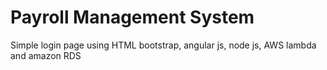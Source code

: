 <h1>Payroll Management System</h1>

Simple login page using HTML bootstrap, angular js, node js, AWS lambda and amazon RDS

